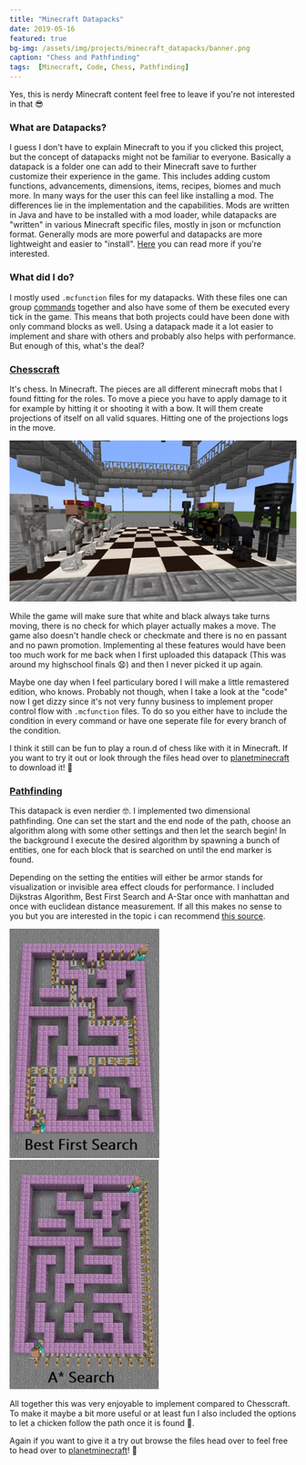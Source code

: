 ```yaml
---
title: "Minecraft Datapacks"
date: 2019-05-16
featured: true
bg-img: /assets/img/projects/minecraft_datapacks/banner.png
caption: "Chess and Pathfinding"
tags:  [Minecraft, Code, Chess, Pathfinding]
---
```


Yes, this is nerdy Minecraft content feel free to leave if you're not interested in that 😎

### What are Datapacks?
I guess I don't have to explain Minecraft to you if you clicked this project, but the concept of datapacks might not be familiar to everyone.
Basically a datapack is a folder one can add to their Minecraft save to further customize their experience in the game.
This includes adding custom functions, advancements, dimensions, items, recipes, biomes and much more.
In many ways for the user this can feel like installing a mod. The differences lie in the implementation and the capabilities.
Mods are written in Java and have to be installed with a mod loader, while datapacks are "written" in various Minecraft specific files, mostly in json or mcfunction format.
Generally mods are more powerful and datapacks are  more lightweight and easier to "install".
[Here](https://minecraft.fandom.com/wiki/Data_pack) you can read more if you're interested.

### What did I do?
I mostly used `.mcfunction` files for my datapacks. With these files one can group [commands](https://minecraft.fandom.com/wiki/Commands) together and also have some of them be executed every tick in the game.
This means that both projects could have been done with only command blocks as well. 
Using a datapack made it a lot easier to implement and share with others and probably also helps with performance.
But enough of this, what's the deal?

### [Chesscraft](https://www.planetminecraft.com/data-pack/chesscraft-chess-in-minecraft/)

It's chess. In Minecraft.
The pieces are all different minecraft mobs that I found fitting for the roles. 
To move a piece you have to apply damage to it for example by hitting it or shooting it with a bow.
It will them create projections of itself on all valid squares. Hitting one of the projections logs in the move.

![Chess in Minecraft](/assets/img/projects/minecraft_datapacks/chesscraft.png)

While the game will make sure that white and black always take turns moving, there is no check for which player actually makes a move.
The game also doesn't handle check or checkmate and there is no en passant and no pawn promotion.
Implementing al these features would have been too much work for me back when I first uploaded this datapack (This was around my highschool finals 😧) and then I never picked it up again.

Maybe one day when I feel particulary bored I will make a little remastered edition, who knows.
Probably not though, when I take a look at the "code" now I get dizzy since it's not very funny business to implement proper control flow with `.mcfunction` files.
To do so you either have to include the condition in every command or have one seperate file for every branch of the condition.

I think it still can be fun to play a roun.d of chess like with it in Minecraft.
If you want to try it out or look through the files head over to [planetminecraft](https://www.planetminecraft.com/data-pack/chesscraft-chess-in-minecraft/) to download it! 💚

### [Pathfinding](https://www.planetminecraft.com/data-pack/pathfinding-4547841/)

This datapack is even nerdier 🤓.
I implemented two dimensional pathfinding. One can set the start and the end node of the path, choose an algorithm along with some other settings and then let the search begin!
In the background I execute the desired algorithm by spawning a bunch of entities, one for each block that is searched on until the end marker is found.

Depending on the setting the entities will either be armor stands for visualization or invisible area effect clouds for performance. 
I included Dijkstras Algorithm, Best First Search and A-Star once with manhattan and once with euclidean distance measurement. 
If all this makes no sense to you but you are interested in the topic i can recommend [this source](https://clementmihailescu.github.io/Pathfinding-Visualizer/).

![Pathfinding in Minecraft: Best First](/assets/img/projects/minecraft_datapacks/pathfinding_best_first.png) ![Pathfinding in Minecraft: A*](/assets/img/projects/minecraft_datapacks/pathfinding_a_star.png)

All together this was very enjoyable to implement compared to Chesscraft.
To make it maybe a bit more useful or at least fun I also included the options to let a chicken follow the path once it is found 🐔.

Again if you want to give it a try out browse the files head over to feel free to head over to [planetminecraft](https://www.planetminecraft.com/data-pack/pathfinding-4547841/)! 💚
